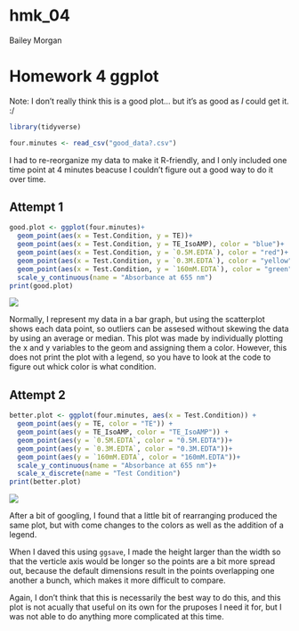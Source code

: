 hmk_04
================
Bailey Morgan

# Homework 4 ggplot

Note: I don’t really think this is a good plot… but it’s as good as *I*
could get it. :/

``` r
library(tidyverse)

four.minutes <- read_csv("good_data?.csv")
```

I had to re-reorganize my data to make it R-friendly, and I only
included one time point at 4 minutes beacuse I couldn’t figure out a
good way to do it over time.

## Attempt 1

``` r
good.plot <- ggplot(four.minutes)+
  geom_point(aes(x = Test.Condition, y = TE))+
  geom_point(aes(x = Test.Condition, y = TE_IsoAMP), color = "blue")+
  geom_point(aes(x = Test.Condition, y = `0.5M.EDTA`), color = "red")+
  geom_point(aes(x = Test.Condition, y = `0.3M.EDTA`), color = "yellow")+
  geom_point(aes(x = Test.Condition, y = `160mM.EDTA`), color = "green")+
  scale_y_continuous(name = "Absorbance at 655 nm")
print(good.plot)
```

![](hmk_04_files/figure-gfm/unnamed-chunk-2-1.png)

Normally, I represent my data in a bar graph, but using the scatterplot
shows each data point, so outliers can be assesed without skewing the
data by using an average or median. This plot was made by individually
plotting the x and y variables to the geom and assigning them a color.
However, this does not print the plot with a legend, so you have to look
at the code to figure out whick color is what condition.

## Attempt 2

``` r
better.plot <- ggplot(four.minutes, aes(x = Test.Condition)) +
  geom_point(aes(y = TE, color = "TE")) +
  geom_point(aes(y = TE_IsoAMP, color = "TE_IsoAMP")) +
  geom_point(aes(y = `0.5M.EDTA`, color = "0.5M.EDTA"))+
  geom_point(aes(y = `0.3M.EDTA`, color = "0.3M.EDTA"))+
  geom_point(aes(y = `160mM.EDTA`, color = "160mM.EDTA"))+
  scale_y_continuous(name = "Absorbance at 655 nm")+
  scale_x_discrete(name = "Test Condition")
print(better.plot)
```

![](hmk_04_files/figure-gfm/unnamed-chunk-3-1.png)

After a bit of googling, I found that a little bit of rearranging
produced the same plot, but with come changes to the colors as well as
the addition of a legend.

When I daved this using `ggsave`, I made the height larger than the
width so that the verticle axis would be longer so the points are a bit
more spread out, because the default dimensions result in the points
overlapping one another a bunch, which makes it more difficult to
compare.

Again, I don’t think that this is necessarily the best way to do this,
and this plot is not acually that useful on its own for the pruposes I
need it for, but I was not able to do anything more complicated at this
time.
